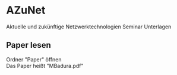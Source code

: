 # AZuNet
Aktuelle und zukünftige Netzwerktechnologien Seminar Unterlagen <br>

## Paper lesen
Ordner "Paper" öffnen <br>
Das Paper heißt "MBadura.pdf" <br>
